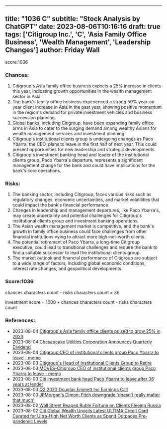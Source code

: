 
---
title: "1036 C"
subtitle: "Stock Analysis by ChatGPT"
date: 2023-08-06T10:16:16
draft: true
tags: ['Citigroup Inc.', 'C', 'Asia Family Office Business', 'Wealth Management', 'Leadership Changes']
author: Friday Wall
---

score:1036
### Chances:
1. Citigroup's Asia family office business expects a 25% increase in clients this year, indicating growth opportunities in the wealth management sector in Asia.
2. The bank's family office business experienced a strong 50% year-on-year client increase in Asia in the past year, showing positive momentum in the region's demand for private investment vehicles and business succession planning.
3. Global banks, including Citigroup, have been expanding family office arms in Asia to cater to the surging demand among wealthy Asians for wealth management services and investment planning.
4. Citigroup's institutional clients group is undergoing changes as Paco Ybarra, the CEO, plans to leave in the first half of next year. This could present opportunities for new leadership and strategic developments.
5. Citigroup's investment banking head and leader of the institutional clients group, Paco Ybarra's departure, represents a significant management change for the bank and could have implications for the bank's core operations.
### Risks:
1. The banking sector, including Citigroup, faces various risks such as regulatory changes, economic uncertainties, and market volatilities that could impact the bank's financial performance.
2. Changes in leadership and management departures, like Paco Ybarra's, may create uncertainty and potential challenges for Citigroup's institutional clients group and investment banking operations.
3. The Asian wealth management market is competitive, and the bank's growth in family office business could face challenges from other financial institutions vying to attract more high-net-worth clients.
4. The potential retirement of Paco Ybarra, a long-time Citigroup executive, could lead to transitional challenges and require the bank to find a suitable successor to lead the institutional clients group.
5. The market outlook and financial performance of Citigroup are subject to a wide range of factors, including global economic conditions, interest rate changes, and geopolitical developments.
### Score:1036
chances characters count - risks characters count = 36

investment score = 1000 + chances characters count - risks characters count
### References:
- 2023-08-04 [Citigroup's Asia family office clients poised to grow 25% in 2023](https://finance.yahoo.com/news/citigroups-asia-family-office-clients-022127781.html?.tsrc=rss)
- 2023-08-04 [Chesapeake Utilities Corporation Announces Quarterly Dividend](https://finance.yahoo.com/news/chesapeake-utilities-corporation-announces-quarterly-194000217.html?.tsrc=rss)
- 2023-08-04 [Citigroup CEO of institutional clients group Paco Ybarra to leave - memo](https://finance.yahoo.com/news/citigroup-ceo-institutional-clients-group-164110945.html?.tsrc=rss)
- 2023-08-03 [Citigroup's Head of Institutional Clients Group to Retire](https://finance.yahoo.com/m/cc6fa04d-600a-3f0e-9d43-9672378aadb0/citigroup%27s-head-of.html?.tsrc=rss)
- 2023-08-03 [MOVES-Citigroup CEO of institutional clients group Paco Ybarra to leave - memo](https://finance.yahoo.com/news/moves-citigroup-ceo-institutional-clients-150019061.html?.tsrc=rss)
- 2023-08-03 [Citi investment bank head Paco Ybarra to leave after 36 years at lender](https://finance.yahoo.com/m/1e40a328-8256-3253-a3a7-992bbcf7d05e/citi-investment-bank-head.html?.tsrc=rss)
- 2023-08-03 [Q2 2023 Douglas Emmett Inc Earnings Call](https://finance.yahoo.com/news/q2-2023-douglas-emmett-inc-081042459.html?.tsrc=rss)
- 2023-08-03 [JPMorgan's Dimon: Fitch downgrade 'doesn’t really matter that much'](https://finance.yahoo.com/news/jpmorgans-dimon-fitch-downgrade-doesnt-really-matter-that-much-202820331.html?.tsrc=rss)
- 2023-08-02 [Wall Street Reaped Ruble Fortune on Clients Fleeing Russia](https://finance.yahoo.com/news/wall-street-reaped-ruble-fortune-100532881.html?.tsrc=rss)
- 2023-08-02 [Citi Global Wealth Unveils Latest ULTIMA Credit Card Curated for Ultra-High Net Worth Clients as Spend Outpaces Pre-pandemic Levels](https://finance.yahoo.com/news/citi-global-wealth-unveils-latest-052800190.html?.tsrc=rss)


                